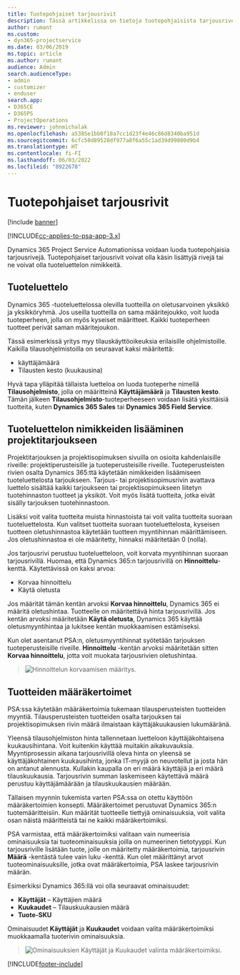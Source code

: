 ```yaml
---
title: Tuotepohjaiset tarjousrivit
description: Tässä artikkelissa on tietoja tuotepohjaisista tarjousriveistä.
author: rumant
ms.custom:
- dyn365-projectservice
ms.date: 03/06/2019
ms.topic: article
ms.author: rumant
audience: Admin
search.audienceType:
- admin
- customizer
- enduser
search.app:
- D365CE
- D365PS
- ProjectOperations
ms.reviewer: johnmichalak
ms.openlocfilehash: a5385e1bb0f18a7cc1d23f4e46c86d8340ba951d
ms.sourcegitcommit: 6cfc50d89528df977a8f6a55c1ad39d99800d9b4
ms.translationtype: HT
ms.contentlocale: fi-FI
ms.lasthandoff: 06/03/2022
ms.locfileid: "8922678"
---
```

# <a name="product-based-quote-lines"></a>Tuotepohjaiset tarjousrivit

[!include [banner](../includes/psa-now-project-operations.md)]

[!INCLUDE[cc-applies-to-psa-app-3.x](../includes/cc-applies-to-psa-app-3x.md)]


Dynamics 365 Project Service Automationissa voidaan luoda tuotepohjaisia tarjousrivejä. Tuotepohjaiset tarjousrivit voivat olla käsin lisättyjä rivejä tai ne voivat olla tuoteluettelon nimikkeitä.

## <a name="product-catalog"></a>Tuoteluettelo

Dynamics 365 -tuoteluettelossa olevilla tuotteilla on oletusarvoinen yksikkö ja yksikköryhmä. Jos useilla tuotteilla on sama määritejoukko, voit luoda tuoteperheen, jolla on myös kyseiset määritteet. Kaikki tuoteperheen tuotteet perivät saman määritejoukon.

Tässä esimerkissä yritys myy tilauskäyttöoikeuksia erilaisille ohjelmistoille. Kaikilla tilausohjelmistoilla on seuraavat kaksi määritettä:

- käyttäjämäärä 
- Tilausten kesto (kuukausina)

Hyvä tapa ylläpitää tällaista luetteloa on luoda tuoteperhe nimellä **Tilausohjelmisto**, jolla on määritteinä **Käyttäjämäärä** ja **Tilausten kesto**. Tämän jälkeen **Tilausohjelmisto**-tuoteperheeseen voidaan lisätä yksittäisiä tuotteita, kuten **Dynamics 365 Sales** tai **Dynamics 365 Field Service**.

## <a name="adding-product-catalog-items-to-a-project-quote"></a>Tuoteluettelon nimikkeiden lisääminen projektitarjoukseen

Projektitarjouksen ja projektisopimuksen sivuilla on osioita kahdenlaisille riveille: projektiperusteisille ja tuoteperusteisille riveille. Tuoteperusteisten rivien osalta Dynamics 365:ttä käytetään nimikkeiden lisäämiseen tuoteluettelosta tarjoukseen. Tarjous- tai projektisopimusrivin avattava luettelo sisältää kaikki tarjoukseen tai projektisopimukseen liitetyn tuotehinnaston tuotteet ja yksiköt. Voit myös lisätä tuotteita, jotka eivät sisälly tarjouksen tuotehinnastoon.

Lisäksi voit valita tuotteita muista hinnastoista tai voit valita tuotteita suoraan tuoteluettelosta. Kun valitset tuotteita suoraan tuoteluettelosta, kyseisen tuotteen oletushinnastoa käytetään tuotteen myyntihinnan määrittämiseen. Jos oletushinnastoa ei ole määritetty, hinnaksi määritetään 0 (nolla).

Jos tarjousrivi perustuu tuoteluetteloon, voit korvata myyntihinnan suoraan tarjousrivillä. Huomaa, että Dynamics 365:n tarjousrivillä on **Hinnoittelu**-kenttä. Käytettävissä on kaksi arvoa:

- Korvaa hinnoittelu  
- Käytä oletusta

Jos määrität tämän kentän arvoksi **Korvaa hinnoittelu**, Dynamics 365 ei määritä oletushintaa. Tuotteelle on määritettävä hinta tarjousrivillä. Jos kentän arvoksi määritetään **Käytä oletusta**, Dynamics 365 käyttää oletusmyyntihintaa ja lukitsee kentän muokkaamisen estämiseksi.

Kun olet asentanut PSA:n, oletusmyyntihinnat syötetään tarjouksen tuoteperusteisille riveille. **Hinnoittelu** -kentän arvoksi määritetään sitten **Korvaa hinnoittelu**, jotta voit muokata tarjousrivien oletushintaa.

> ![Hinnoittelun korvaamisen määritys.](media/basic-guide-10.png)
 
## <a name="quantity-factors-for-products"></a>Tuotteiden määräkertoimet

PSA:ssa käytetään määräkertoimia tukemaan tilausperusteisten tuotteiden myyntiä. Tilausperusteisten tuotteiden osalta tarjouksen tai projektisopimuksen rivin määrä ilmaistaan käyttäjäkuukausien lukumääränä.

Yleensä tilausohjelmiston hinta tallennetaan luetteloon käyttäjäkohtaisena kuukausihintana. Voit kuitenkin käyttää muitakin aikakuvauksia. Myyntiprosessin aikana tarjousrivillä oleva hinta on yleensä se käyttäjäkohtainen kuukausihinta, jonka IT-myyjä on neuvotellut ja josta hän on antanut alennusta. Kullakin kaupalla on eri määrä käyttäjiä ja eri määrä tilauskuukausia. Tarjousrivin summan laskemiseen käytettävä määrä perustuu käyttäjämäärään ja tilauskuukausien määrään.

Tällaisen myynnin tukemista varten PSA:ssa on otettu käyttöön määräkertoimien konsepti. Määräkertoimet perustuvat Dynamics 365:n tuotemääritteisiin. Kun määrität tuotteelle tiettyjä ominaisuuksia, voit valita osan näistä määritteistä tai ne kaikki määräkertoimiksi.

PSA varmistaa, että määräkertoimiksi valitaan vain numeerisia ominaisuuksia tai tuoteominaisuuksia joilla on numeerinen tietotyyppi. Kun tarjousriville lisätään tuote, jolle on määritetty määräkertoimia, tarjousrivin **Määrä** -kentästä tulee vain luku -kenttä. Kun olet määrittänyt arvot tuoteominaisuuksille, jotka ovat määräkertoimia, PSA laskee tarjousrivin määrän.

Esimerkiksi Dynamics 365:llä voi olla seuraavat ominaisuudet: 

- **Käyttäjät** – Käyttäjien määrä 
- **Kuukaudet** – Tilauskuukausien määrä
- **Tuote-SKU** 

Ominaisuudet **Käyttäjät** ja **Kuukaudet** voidaan valita määräkertoimiksi muokkaamalla tuoterivin ominaisuuksia. 

> ![Ominaisuuksien Käyttäjät ja Kuukaudet valinta määräkertoimiksi.](media/basic-guide-11.png)
 


[!INCLUDE[footer-include](../includes/footer-banner.md)]
